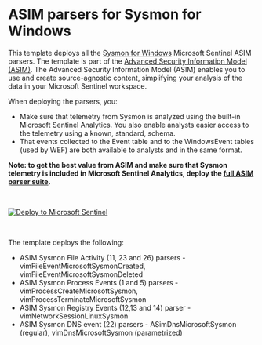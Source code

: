 # ASIM parsers for Sysmon for Windows

This template deploys all the [Sysmon for Windows](https://docs.microsoft.com/sysinternals/downloads/sysmon) Microsoft Sentinel ASIM parsers. The template is part of the [Advanced Security Information Model (ASIM)](https://aka.ms/AboutASIM). The Advanced Security Information Model (ASIM) enables you to use and create source-agnostic content, simplifying your analysis of the data in your Microsoft Sentinel workspace.

When deploying the parsers, you:

- Make sure that telemetry from Sysmon is analyzed using the built-in Microsoft Sentinel Analytics. You also enable analysts easier access to the telemetry using a known, standard, schema.
- That events collected to the Event table and to the WindowsEvent tables (used by WEF) are both available to analysts and in the same format.

**Note: to get the best value from ASIM and make sure that Sysmon telemetry is included in Microsoft Sentinel Analytics, deploy the [full ASIM parser suite](https://aka.ms/DeployASIM).**

<br>

[![Deploy to Microsoft Sentinel](https://aka.ms/deploytoazurebutton)](https://aka.ms/ASimSysmonARM)

<br>

The template deploys the following:

- ASIM Sysmon File Activity (11, 23 and 26) parsers - vimFileEventMicrosoftSysmonCreated, vimFileEventMicrosoftSysmonDeleted
- ASIM Sysmon Process Events (1 and 5) parsers - vimProcessCreateMicrosoftSysmon, vimProcessTerminateMicrosoftSysmon
- ASIM Sysmon Registry Events (12,13 and 14) parser - vimNetworkSessionLinuxSysmon
- ASIM Sysmon DNS event (22) parsers - ASimDnsMicrosoftSysmon (regular), vimDnsMicrosoftSysmon (parametrized)

<br>
